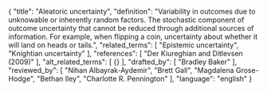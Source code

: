 {
  "title": "Aleatoric uncertainty",
  "definition": "Variability in outcomes due to unknowable or inherently random factors. The stochastic component of outcome uncertainty that cannot be reduced through additional sources of information. For example, when flipping a coin, uncertainty about whether it will land on heads or tails.",
  "related_terms": [
    "Epistemic uncertainty",
    "Knightian uncertainty"
  ],
  "references": [
    "Der Kiureghian and Ditlevsen (2009)"
  ],
  "alt_related_terms": [
    {}
  ],
  "drafted_by": [
    "Bradley Baker"
  ],
  "reviewed_by": [
    "Nihan Albayrak-Aydemir",
    "Brett Gall",
    "Magdalena Grose-Hodge",
    "Bethan Iley",
    "Charlotte R. Pennington"
  ],
  "language": "english"
}
